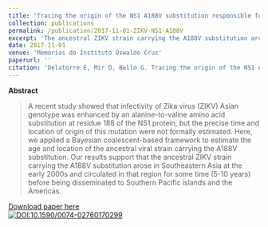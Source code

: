 ```yaml
---
title: "Tracing the origin of the NS1 A188V substitution responsible for recent enhancement of Zika virus Asian genotype infectivity"
collection: publications
permalink: /publication/2017-11-01-ZIKV-NS1-A188V
excerpt: 'The ancestral ZIKV strain carrying the A188V substitution arose in Southeastern Asia at the early 2000s and circulated in that region for some time (5-10 years) before being disseminated to Southern Pacific islands and the Americas.'
date: 2017-11-01
venue: 'Memórias do Instituto Oswaldo Cruz'
paperurl: ''
citation: 'Delatorre E, Mir D, Bello G. Tracing the origin of the NS1 A188V substitution responsible for recent enhancement of Zika virus Asian genotype infectivity. <i>Mem. Inst. Oswaldo Cruz.</i> 2017;112(11):793–5.'
---
```


**Abstract**

>A recent study showed that infectivity of Zika virus (ZIKV) Asian genotype was enhanced by an alanine-to-valine amino acid substitution at residue 188 of the NS1 protein, but the precise time and location of origin of this mutation were not formally estimated. Here, we applied a Bayesian coalescent-based framework to estimate the age and location of the ancestral viral strain carrying the A188V substitution. Our results support that the ancestral ZIKV strain carrying the A188V substitution arose in Southeastern Asia at the early 2000s and circulated in that region for some time (5-10 years) before being disseminated to Southern Pacific islands and the Americas.

[Download paper here](http://www.scielo.br/scielo.php?script=sci_arttext&pid=S0074-02762017001100793&lng=en&tlng=en)<br>
[![DOI:10.1590/0074-02760170299](https://zenodo.org/badge/DOI/10.1590/0074-02760170299.svg)](https://doi.org/10.1590/0074-02760170299)
